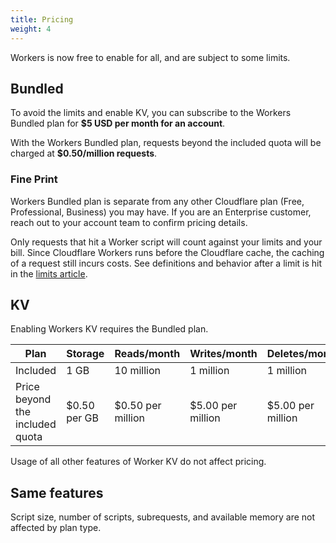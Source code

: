```yaml
---
title: Pricing
weight: 4
---
```


Workers is now free to enable for all, and are subject to some limits. 

## Bundled 
To avoid the limits and enable KV, you can subscribe to the Workers Bundled plan for **$5 USD per month for an account**. 

With the Workers Bundled plan, requests beyond the included quota will be charged at **$0.50/million requests**.

### Fine Print

Workers Bundled plan is separate from any other Cloudflare plan (Free, Professional, Business) you may have. If you are an Enterprise customer, reach out to your account team to confirm pricing details.

Only requests that hit a Worker script will count against your limits and your bill. Since Cloudflare Workers runs before the Cloudflare cache, the caching of a request still incurs costs. See definitions and behavior after a limit is hit in the [limits article](/about/limits).

## KV 

Enabling Workers KV requires the Bundled plan.

| Plan                            | Storage      | Reads/month       | Writes/month      | Deletes/month     | Lists/month       |
| ------------------------------- | ------------ | ----------------- | ----------------- | ----------------- | ----------------- |
| Included                        | 1 GB         | 10 million        | 1 million         | 1 million         | 1 million         |
| Price beyond the included quota | $0.50 per GB | $0.50 per million | $5.00 per million | $5.00 per million | $5.00 per million |

Usage of all other features of Worker KV do not affect pricing.

## Same features 

  Script size, number of scripts, subrequests, and available memory are not affected by plan type.
